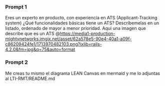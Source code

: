 ### Prompt 1

Eres un experto en producto, con experiencia en ATS (Applicant-Tracking system)
¿Qué funcionalidades básicas tiene un ATS?
Descríbemelas en un listado, ordenado de mayor a menor prioridad. Aqui una imagen que describe que es un ATS @https://media1-production-mightynetworks.imgix.net/asset/62a578e5-90e4-40a1-a09f-c86209424fe1/1713970482103.png?ixlib=rails-4.2.0&fm=jpg&q=75&auto=format 

### Prompt 2

Me creas tu mismo el diagrama LEAN Canvas en mermaid y me lo adjuntas al LTI-RMT/README.md

